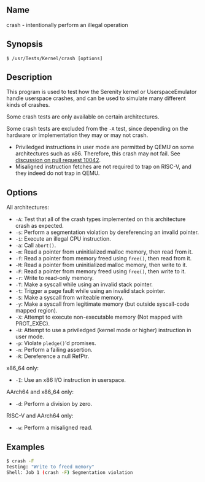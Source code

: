 ## Name

crash - intentionally perform an illegal operation

## Synopsis

```**sh
$ /usr/Tests/Kernel/crash [options]
```

## Description

This program is used to test how the Serenity kernel or UserspaceEmulator
handle userspace crashes, and can be used to simulate many different kinds
of crashes.

Some crash tests are only available on certain architectures.

Some crash tests are excluded from the `-A` test, since depending on the hardware or implementation they may or may not crash.
- Priviledged instructions in user mode are permitted by QEMU on some architectures such as x86. Therefore, this crash may not fail. See [discussion on pull request 10042](https://github.com/SerenityOS/serenity/pull/10042#issuecomment-920408568).
- Misaligned instruction fetches are not required to trap on RISC-V, and they indeed do not trap in QEMU.

## Options

All architectures:

* `-A`: Test that all of the crash types implemented on this architecture crash as expected.
* `-s`: Perform a segmentation violation by dereferencing an invalid pointer.
* `-i`: Execute an illegal CPU instruction.
* `-a`: Call `abort()`.
* `-m`: Read a pointer from uninitialized malloc memory, then read from it.
* `-f`: Read a pointer from memory freed using `free()`, then read from it.
* `-M`: Read a pointer from uninitialized malloc memory, then write to it.
* `-F`: Read a pointer from memory freed using `free()`, then write to it.
* `-r`: Write to read-only memory.
* `-T`: Make a syscall while using an invalid stack pointer.
* `-t`: Trigger a page fault while using an invalid stack pointer.
* `-S`: Make a syscall from writeable memory.
* `-y`: Make a syscall from legitimate memory (but outside syscall-code mapped region).
* `-X`: Attempt to execute non-executable memory (Not mapped with PROT\_EXEC).
* `-U`: Attempt to use a priviledged (kernel mode or higher) instruction in user mode.
* `-p`: Violate `pledge()`'d promises.
* `-n`: Perform a failing assertion.
* `-R`: Dereference a null RefPtr.

x86_64 only:

* `-I`: Use an x86 I/O instruction in userspace.

AArch64 and x86_64 only:

* `-d`: Perform a division by zero.

RISC-V and AArch64 only:

* `-w`: Perform a misaligned read.

## Examples

```sh
$ crash -F
Testing: "Write to freed memory"
Shell: Job 1 (crash -F) Segmentation violation
```
